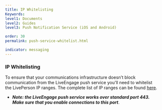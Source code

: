 ```yaml
---
title: IP Whitelisting
Keywords:
level1: Documents
level2: Guides
level3: Push Notification Service (iOS and Android)

order: 30
permalink: push-service-whitelist.html

indicator: messaging
---
```

### IP Whitelisting ###
To ensure that your communications infrastructure doesn’t block communication from the LiveEngage push service you'll need to whitelist the LivePerson IP ranges.
The complete list of IP ranges can be found [here](https://liveengage.liveperson.net/a/new/?connectionOpenArticle=configuring-your-firewall).
* **_Note: the LiveEngage push service works over standard port 443. Make sure that you enable connections to this port_**.

